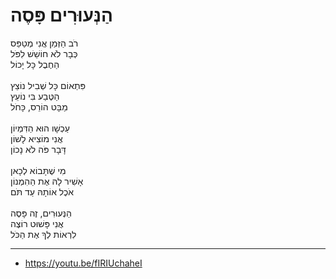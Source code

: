 # הַנְּעוּרִים פָּסֶה

רֹב הַזְּמַן אֲנִי מְטַפֵּס\
כְּבָר לֹא חוֹשֵׁשׁ לִפֹּל\
הַחֶבֶל כָּל יָכוֹל\
\
פִּתְאוֹם כָּל שְׁבִיל נוֹצֵץ\
הַטֶּבַע בִּי נוֹעֵץ\
מַבָּט הוֹרֵס, כָּחֹל\
\
עַכְשָׁו הוּא הַדִּמְיוֹן\
אֲנִי מוֹצִיא לָשׁוֹן\
דָּבָר פֹּה לֹא נָכוֹן\
\
מִי שֶׁתָּבוֹא לְכָאן\
אָשִׁיר לָהּ אֶת הַהִמְנוֹן\
אֹכֶל אוֹתָהּ עַד תֹּם\
\
הַנְּעוּרִים, זֶה פָּסֶה\
אֲנִי פָּשׁוּט רוֹצֶה\
לִרְאוֹת לְךָ אֶת הַכֹּל

---
- https://youtu.be/fIRIUchaheI
